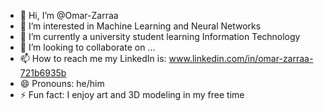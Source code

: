 - 👋 Hi, I’m @Omar-Zarraa
- 👀 I’m interested in Machine Learning and Neural Networks
- 🌱 I’m currently a university student learning Information Technology
- 💞️ I’m looking to collaborate on ...
- 📫 How to reach me my LinkedIn is: www.linkedin.com/in/omar-zarraa-721b6935b
- 😄 Pronouns: he/him
- ⚡ Fun fact: I enjoy art and 3D modeling in my free time

<!---
Omar-Zarraa/Omar-Zarraa is a ✨ special ✨ repository because its `README.md` (this file) appears on your GitHub profile.
You can click the Preview link to take a look at your changes.
--->
